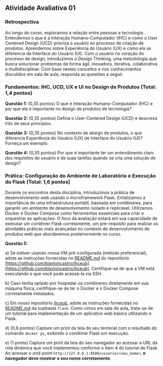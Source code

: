 ## Atividade Avaliativa 01

### Retrospectiva

Ao longo do curso, exploramos a relação entre pessoas e tecnologia. Entendemos o que é a Interação Humano-Computador (IHC) e como o User Centered Design (UCD) prioriza o usuário no processo de criação de produtos. Aprendemos sobre Experiência do Usuário (UX) e como ela se diferencia da Interface do Usuário (UI). Com o usuário no coração do processo de design, introduzimos o Design Thinking, uma metodologia que busca solucionar problemas de forma ágil, inovadora, iterativa, colaborativa e multidisciplinar. Com base nestes conceitos e nos conhecimentos discutidos em sala de aula, responda as questões a seguir. 

### Fundamentos: IHC, UCD, UX e UI no Design de Produtos (Total: 1,4 pontos) 

**Questão 1:** (0,35 pontos) O que é Interação Humano-Computador (IHC) e por que ela é importante no design de produtos de tecnologia? 

**Questão 2:** (0,35 pontos) Defina o User-Centered Design (UCD) e descreva três de seus princípios.

**Questão 3:** (0,35 pontos) No contexto de design de produtos, o que diferencia Experiência do Usuário (UX) de Interface do Usuário (UI)? Forneça um exemplo.

**Questão 4:** (0,35 pontos) Por que é importante ter um entendimento claro dos requisitos do usuário e de suas tarefas quando se cria uma solução de design? 

### Prática: Configuração do Ambiente de Laboratório e Execução do Flask (Total: 1,6 pontos)

Durante os encontros desta disciplina, introduzimos a prática de desenvolvimento web usando o microframework Flask. Enfatizamos a importância de uma infraestrutura portátil, baseada em contêineres, para garantir um ambiente de desenvolvimento isolado e replicável. Utilizamos Docker e Docker Compose como ferramentas essenciais para criar e orquestrar as aplicações. O foco da avaliação estará em sua capacidade de executar um contêiner Flask corretamente, um pré-requisito para realizar as atividades práticas mais avançadas no contexto de desenvolvimento de produtos web que abordaremos posteriormente no curso. 

**Questão 5:** 

a) Se estiver usando nossa VM pré-configurada (método preferencial), adote as instruções fornecidas no [README.md](https://github.com/klaytoncastro/ihceub/README.md) do repositório [https://github.com/klaytoncastro/ihceub](https://github.com/klaytoncastro/ihceub). Certifique-se de que a VM está executando e que você pode acessá-la via SSH. 

b) Caso tenha optado por hospedar os contêineres diretamente em sua máquina física, certifique-se de ter o Docker e o Docker Compose corretamente instalados. 

c) Em nosso repositório [ihceub](https://github.com/klaytoncastro/ihceub), adote as instruções fornecidas no [README.md](https://github.com/klaytoncastro/ihceub/blob/main/flask/README.md) da supbasta `flask`. Como vimos em sala de aula, trata-se de um tutorial para implementação de um aplicativo web básico utilizando o Flask. 

d) (0,6 pontos) Capture um print da tela do seu terminal com o resultado do comando `docker ps`, exibindo o contêiner Flask em execução. 

e) (1 ponto) Capture um print da tela do seu navegador ao acessar a URL da rota dinâmica que você implementou conforme o Item 4 do tutorial de Flask. Ao acessar o *end-point* `http://127.0.0.1:8500/usuario/<seu_nome>`, **o navegador deve mostrar o seu nome corretamente**.